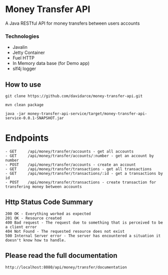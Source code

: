 # Money Transfer API
A Java RESTful API for money transfers between users accounts

### Technologies
- Javalin
- Jetty Container
- Fuel HTTP
- In Memory data base (for Demo app)
- slf4j logger

## How to use

```
git clone https://github.com/davidarce/money-transfer-api.git   
```
```
mvn clean package
```
```
java -jar money-transfer-api-service/target/money-transfer-api-service-0.0.1-SNAPSHOT.jar
```

# Endpoints

```
- GET     /api/money/transfer/accounts - get all accounts
- GET     /api/money/transfer/accounts/:number - get an account by number
- POST    /api/money/transfer/accounts - create an account
- GET     /api/money/transfer/transactions - get all transactions
- GET     /api/money/transfer/transactions/:id - get a transactions by id
- POST    /api/money/transfer/transactions - create transaction for transfering money between accounts
```

## Http Status Code Summary

```
200 OK - Everything worked as expected
201 OK - Resource created
400 Bad request - The request due to something that is perceived to be a client error 
404 Not Found - The requested resource does not exist
500 Internal Server error - The server has encountered a situation it doesn't know how to handle.
```

## Please read the full documentation

```
http://localhost:8080/api/money/transfer/documentation
```



